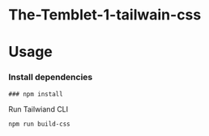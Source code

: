 # The-Temblet-1-tailwain-css

# Usage 
### Install dependencies 
``` 
### npm install  
```
Run Tailwiand CLI 
```
npm run build-css
```
